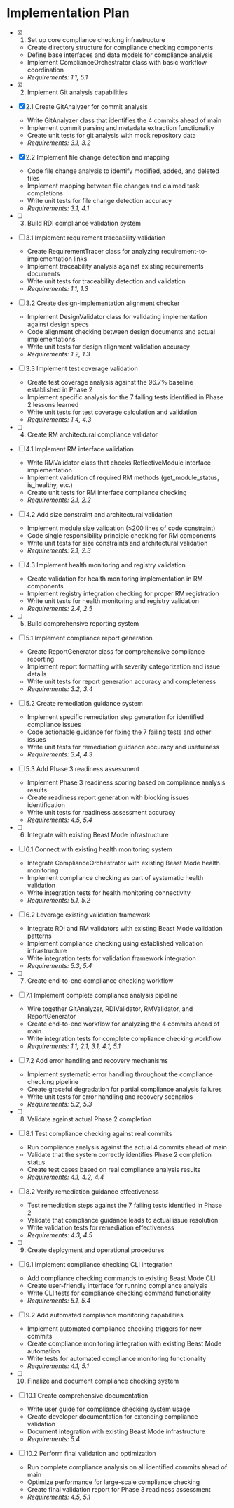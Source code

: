 # Implementation Plan

- [x] 1. Set up core compliance checking infrastructure
  - Create directory structure for compliance checking components
  - Define base interfaces and data models for compliance analysis
  - Implement ComplianceOrchestrator class with basic workflow coordination
  - _Requirements: 1.1, 5.1_

- [x] 2. Implement Git analysis capabilities
- [x] 2.1 Create GitAnalyzer for commit analysis
  - Write GitAnalyzer class that identifies the 4 commits ahead of main
  - Implement commit parsing and metadata extraction functionality
  - Create unit tests for git analysis with mock repository data
  - _Requirements: 3.1, 3.2_

- [x] 2.2 Implement file change detection and mapping
  - Code file change analysis to identify modified, added, and deleted files
  - Implement mapping between file changes and claimed task completions
  - Write unit tests for file change detection accuracy
  - _Requirements: 3.1, 4.1_

- [ ] 3. Build RDI compliance validation system
- [ ] 3.1 Implement requirement traceability validation
  - Create RequirementTracer class for analyzing requirement-to-implementation links
  - Implement traceability analysis against existing requirements documents
  - Write unit tests for traceability detection and validation
  - _Requirements: 1.1, 1.3_

- [ ] 3.2 Create design-implementation alignment checker
  - Implement DesignValidator class for validating implementation against design specs
  - Code alignment checking between design documents and actual implementations
  - Write unit tests for design alignment validation accuracy
  - _Requirements: 1.2, 1.3_

- [ ] 3.3 Implement test coverage validation
  - Create test coverage analysis against the 96.7% baseline established in Phase 2
  - Implement specific analysis for the 7 failing tests identified in Phase 2 lessons learned
  - Write unit tests for test coverage calculation and validation
  - _Requirements: 1.4, 4.3_

- [ ] 4. Create RM architectural compliance validator
- [ ] 4.1 Implement RM interface validation
  - Write RMValidator class that checks ReflectiveModule interface implementation
  - Implement validation of required RM methods (get_module_status, is_healthy, etc.)
  - Create unit tests for RM interface compliance checking
  - _Requirements: 2.1, 2.2_

- [ ] 4.2 Add size constraint and architectural validation
  - Implement module size validation (≤200 lines of code constraint)
  - Code single responsibility principle checking for RM components
  - Write unit tests for size constraints and architectural validation
  - _Requirements: 2.1, 2.3_

- [ ] 4.3 Implement health monitoring and registry validation
  - Create validation for health monitoring implementation in RM components
  - Implement registry integration checking for proper RM registration
  - Write unit tests for health monitoring and registry validation
  - _Requirements: 2.4, 2.5_

- [ ] 5. Build comprehensive reporting system
- [ ] 5.1 Implement compliance report generation
  - Create ReportGenerator class for comprehensive compliance reporting
  - Implement report formatting with severity categorization and issue details
  - Write unit tests for report generation accuracy and completeness
  - _Requirements: 3.2, 3.4_

- [ ] 5.2 Create remediation guidance system
  - Implement specific remediation step generation for identified compliance issues
  - Code actionable guidance for fixing the 7 failing tests and other issues
  - Write unit tests for remediation guidance accuracy and usefulness
  - _Requirements: 3.4, 4.3_

- [ ] 5.3 Add Phase 3 readiness assessment
  - Implement Phase 3 readiness scoring based on compliance analysis results
  - Create readiness report generation with blocking issues identification
  - Write unit tests for readiness assessment accuracy
  - _Requirements: 4.5, 5.4_

- [ ] 6. Integrate with existing Beast Mode infrastructure
- [ ] 6.1 Connect with existing health monitoring system
  - Integrate ComplianceOrchestrator with existing Beast Mode health monitoring
  - Implement compliance checking as part of systematic health validation
  - Write integration tests for health monitoring connectivity
  - _Requirements: 5.1, 5.2_

- [ ] 6.2 Leverage existing validation framework
  - Integrate RDI and RM validators with existing Beast Mode validation patterns
  - Implement compliance checking using established validation infrastructure
  - Write integration tests for validation framework integration
  - _Requirements: 5.3, 5.4_

- [ ] 7. Create end-to-end compliance checking workflow
- [ ] 7.1 Implement complete compliance analysis pipeline
  - Wire together GitAnalyzer, RDIValidator, RMValidator, and ReportGenerator
  - Create end-to-end workflow for analyzing the 4 commits ahead of main
  - Write integration tests for complete compliance checking workflow
  - _Requirements: 1.1, 2.1, 3.1, 4.1, 5.1_

- [ ] 7.2 Add error handling and recovery mechanisms
  - Implement systematic error handling throughout the compliance checking pipeline
  - Create graceful degradation for partial compliance analysis failures
  - Write unit tests for error handling and recovery scenarios
  - _Requirements: 5.2, 5.3_

- [ ] 8. Validate against actual Phase 2 completion
- [ ] 8.1 Test compliance checking against real commits
  - Run compliance analysis against the actual 4 commits ahead of main
  - Validate that the system correctly identifies Phase 2 completion status
  - Create test cases based on real compliance analysis results
  - _Requirements: 4.1, 4.2, 4.4_

- [ ] 8.2 Verify remediation guidance effectiveness
  - Test remediation steps against the 7 failing tests identified in Phase 2
  - Validate that compliance guidance leads to actual issue resolution
  - Write validation tests for remediation effectiveness
  - _Requirements: 4.3, 4.5_

- [ ] 9. Create deployment and operational procedures
- [ ] 9.1 Implement compliance checking CLI integration
  - Add compliance checking commands to existing Beast Mode CLI
  - Create user-friendly interface for running compliance analysis
  - Write CLI tests for compliance checking command functionality
  - _Requirements: 5.1, 5.4_

- [ ] 9.2 Add automated compliance monitoring capabilities
  - Implement automated compliance checking triggers for new commits
  - Create compliance monitoring integration with existing Beast Mode automation
  - Write tests for automated compliance monitoring functionality
  - _Requirements: 4.1, 5.1_

- [ ] 10. Finalize and document compliance checking system
- [ ] 10.1 Create comprehensive documentation
  - Write user guide for compliance checking system usage
  - Create developer documentation for extending compliance validation
  - Document integration with existing Beast Mode infrastructure
  - _Requirements: 5.4_

- [ ] 10.2 Perform final validation and optimization
  - Run complete compliance analysis on all identified commits ahead of main
  - Optimize performance for large-scale compliance checking
  - Create final validation report for Phase 3 readiness assessment
  - _Requirements: 4.5, 5.1_